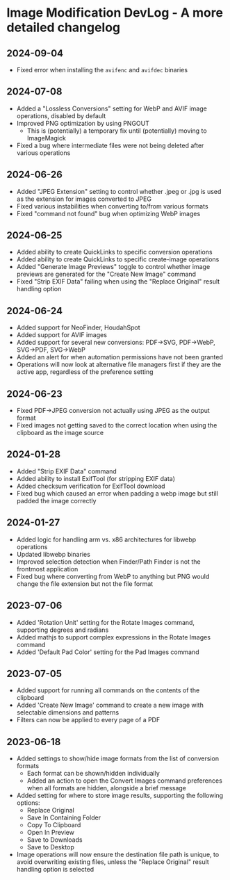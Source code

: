 # Image Modification DevLog - A more detailed changelog

## 2024-09-04

- Fixed error when installing the `avifenc` and `avifdec` binaries

## 2024-07-08

- Added a "Lossless Conversions" setting for WebP and AVIF image operations, disabled by default
- Improved PNG optimization by using PNGOUT
  - This is (potentially) a temporary fix until (potentially) moving to ImageMagick
- Fixed a bug where intermediate files were not being deleted after various operations

## 2024-06-26

- Added "JPEG Extension" setting to control whether .jpeg or .jpg is used as the extension for images converted to JPEG
- Fixed various instabilities when converting to/from various formats
- Fixed "command not found" bug when optimizing WebP images

## 2024-06-25

- Added ability to create QuickLinks to specific conversion operations
- Added ability to create QuickLinks to specific create-image operations
- Added "Generate Image Previews" toggle to control whether image previews are generated for the "Create New Image" command
- Fixed "Strip EXIF Data" failing when using the "Replace Original" result handling option

## 2024-06-24

- Added support for NeoFinder, HoudahSpot
- Added support for AVIF images
- Added support for several new conversions: PDF->SVG, PDF->WebP, SVG->PDF, SVG->WebP
- Added an alert for when automation permissions have not been granted
- Operations will now look at alternative file managers first if they are the active app, regardless of the preference setting

## 2024-06-23

- Fixed PDF->JPEG conversion not actually using JPEG as the output format
- Fixed images not getting saved to the correct location when using the clipboard as the image source

## 2024-01-28

- Added "Strip EXIF Data" command
- Added ability to install ExifTool (for stripping EXIF data)
- Added checksum verification for ExifTool download
- Fixed bug which caused an error when padding a webp image but still padded the image correctly

## 2024-01-27

- Added logic for handling arm vs. x86 architectures for libwebp operations
- Updated libwebp binaries
- Improved selection detection when Finder/Path Finder is not the frontmost application
- Fixed bug where converting from WebP to anything but PNG would change the file extension but not the file format

## 2023-07-06

- Added 'Rotation Unit' setting for the Rotate Images command, supporting degrees and radians
- Added mathjs to support complex expressions in the Rotate Images command
- Added 'Default Pad Color' setting for the Pad Images command

## 2023-07-05

- Added support for running all commands on the contents of the clipboard
- Added 'Create New Image' command to create a new image with selectable dimensions and patterns
- Filters can now be applied to every page of a PDF

## 2023-06-18

- Added settings to show/hide image formats from the list of conversion formats
  - Each format can be shown/hidden individually
  - Added an action to open the Convert Images command preferences when all formats are hidden, alongside a brief message
- Added setting for where to store image results, supporting the following options:
  - Replace Original
  - Save In Containing Folder
  - Copy To Clipboard
  - Open In Preview
  - Save to Downloads
  - Save to Desktop
- Image operations will now ensure the destination file path is unique, to avoid overwriting existing files, unless the "Replace Original" result handling option is selected
